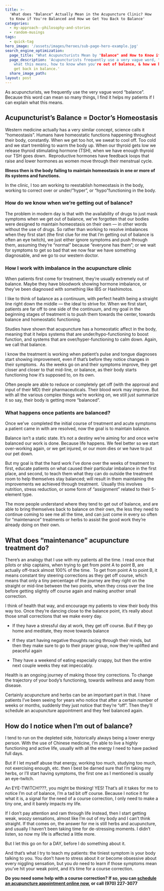 ```yaml
---
title: >-
  'What does "Balance" Actually Mean in the Acupuncture Clinic? How
  to Know if You're Balanced and How we Get You Back to Balance'
categories:
  - my-approach--philosophy-and-stories
  - random-musings
tags:
  - quick-tag 
hero_image: '/assets/images/heroes/sub-page-hero-example.jpg'
search_engine_optimization:
  page_title: "What Acupuncturists Mean by "Balance" and How to Know if You're There"
  page_description: 'Acupuncturists frequently use a very vague word, "balance". This explains
    what this means, how to know when you're out of balance, & how we help you
    get back in balance.'
  share_image_path:
layout: post
---
```


As acupuncturists, we frequently use the very vague word “balance”. Because this word can mean so many things, I find it helps my patients if I can explain what this means.

## Acupuncturist’s Balance = Doctor’s Homeostasis

Western medicine actually has a very similar concept, science calls it “homeostasis”. Humans have homeostatic functions happening throughout their body, constantly. When we get too hot, we sweat to cool off. Too cold and we start trembling to warm the body up. When our thyroid gets low we release thyroid stimulating hormone (TSH), when we have enough thyroid our TSH goes down.  Reproductive hormones have feedback loops that raise and lower hormones as women move through their menstrual cycle.

**Illness then is the body failing to maintain homeostasis in one or more of its systems and functions.**

In the clinic, I too am working to reestablish homeostasis in the body, working to correct over or under/”hyper”, or “hypo”functioning in the body.

### How do we know when we’re getting out of balance?

The problem in modern day is that with the availability of drugs to just mask symptoms when we get out of balance, we’ve forgotten that our bodies were designed to maintain homeostasis on their own — in other words without the use of drugs. So rather than working to resolve imbalances when they first start (the first clue for me that I’m getting out of balance is often an eye twitch), we just either ignore symptoms and push through them, assuming they’re “normal” because “everyone has them”; or we wait for symptoms to get so bad that we now fear we have something diagnosable, and we go to our western doctor.

### How I work with imbalance in the acupuncture clinic

When patients first come for treatment, they’re usually extremely out of balance. Maybe they have bloodwork showing hormone imbalance, or they’ve been diagnosed with something like IBS or Hashimotos.

I like to think of balance as a continuum, with perfect health being a straight line right down the middle — the ideal to strive for. When we first start, patients are far off to one side of the continuum, and my goal in the beginning stages of treatment is to push them towards the center, towards balance and homeostatic functioning.

Studies have shown that acupuncture has a homeostatic affect in the body, meaning that it helps systems that are under/hypo-functioning to boost function, and systems that are over/hyper-functioning to calm down. Again, we call that balance.

I know the treatment is working when patient’s pulse and tongue diagnoses start showing improvement, even if that’s before they notice changes in their symptoms.  As the weeks go on and their symptoms improve, they get closer and closer to that mid-line, or balance, as their body starts functioning how it’s supposed to, on its own.

Often people are able to reduce or completely get off (with the approval and input of their MD) their pharmaceuticals. Their blood work may improve. But with all the various complex things we’re working on, we still just summarize it so say, their body is getting more “balanced”.

### What happens once patients are balanced?

Once we’ve  completed the initial course of treatment and acute symptoms a patient came in with are resolved, now the goal is to maintain balance.

Balance isn’t a static state. It’s not a destiny we’re aiming for and once we’re balanced our work is done. Because life happens. We feel better so we start over-working again, or we get injured, or our mom dies or we have to put our pet down.

But my goal is that the hard work I’ve done over the weeks of treatment to first, educate patients on what caused their particular imbalance in the first place, and second, to teach them what they can do outside the treatment room to help themselves stay balanced; will result in them maintaining the improvements we achieved through treatment.  Usually this involves nutrition, stress reduction, or some form of “assignment” related to their 5-element type.

The more people understand where they tend to get out of balance, and are able to bring themselves back to balance on their own, the less they need to continue coming to see me all the time, and can just come in every so often for “maintenance” treatments or herbs to assist the good work they’re already doing on their own.

## What does “maintenance” acupuncture treatment do?

There’s an analogy that I use with my patients all the time. I read once that pilots or ship captains, when trying to get from point A to point B, are actually off-track almost 100% of the time.  To get from point A to point B, it means constant tiny steering corrections as they get off course, which means that only a tiny percentage of the journey are they right on the straight or mid-line between the two points, when they cross over the line before getting slightly off course again and making another small correction.

I think of health that way, and encourage my patients to view their body this way too. Once they’re dancing close to the balance point, it’s really about those small corrections that we make every day.

* If they have a stressful day at work, they get off course. But if they go home and meditate, they move towards balance

* If they start having negative thoughts racing through their minds, but then they make sure to go to their prayer group, now they’re uplifted and peaceful again
* They have a weekend of eating especially crappy, but then the entire next couple weeks they eat impeccably.

Health is an ongoing journey of making those tiny corrections. To change the trajectory of your body’s functioning, towards wellness and away from disease.

Certainly acupuncture and herbs can be an important part in that. I have patients I’ve been seeing for years who notice that after a certain number of weeks or months, suddenly they just notice that they’re “off”. Then they’ll schedule an acupuncture appointment and they feel balanced again.

## How do I notice when I’m out of balance?

I tend to run on the depleted side, historically always being a lower energy person. With the use of Chinese medicine, I’m able to live a highly functioning and active life, usually with all the energy I need to have packed full days.

But if I let myself abuse that energy, working too much, studying too much, not exercising enough, etc. then I best be darned sure that I’m taking my herbs, or I’ll start having symptoms, the first one as I mentioned is usually an eye-twitch.

An EYE-TWITCH!???, you might be thinking! YES! That’s all it takes for me to notice I’m out of balance, I’m a tad bit off course. Because I notice it for what it is, a signal for the need of a course correction, I only need to make a tiny one, and it barely impacts my life.

If I don’t pay attention and ram through life instead, then I start getting weak, woozy sensations, almost like I’m out of my body and I can’t think straight. If that comes on, the answer for me is still herbs and acupuncture, and usually I haven’t been taking time for de-stressing moments. I didn’t listen, so now my life is affected a little more.

But I let this go on for a DAY, before I do something about it.

And that’s what I try to teach my patients: the tiniest symptom is your body talking to you. You don’t have to stress about it or become obsessive about every niggling sensation, but you *do* need to learn if those symptoms mean you’ve hit your weak point, and it’s time for a course correction.

**Do you need some help with a course correction? If so, you can [schedule an acupuncture appointment online now](http://www.wisdomwaysacupuncture.com/acupuncture-appointment-scheduling/), or call (970) 227-3077**
